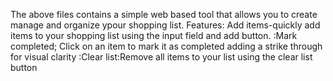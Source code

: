 The above files contains a simple web based tool that allows you to create manage and organize ypour shopping list.
Features: Add items-quickly add items to your shopping list using the input field and add button.
         :Mark completed; Click on an item to mark it as completed adding a strike through for visual clarity
         :Clear list:Remove all items to your list using the clear list button
